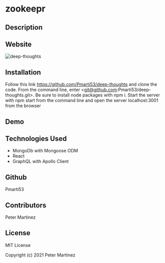 # zookeepr


## Description


## Website


![deep-thoughts](https://user-images.githubusercontent.com/77707292/136698321-e684594f-bbf0-442b-ab9e-6529981e8ec8.png)

## Installation
Follow this link https://github.com/Pmarti53/deep-thoughts and clone the code. From the command line, enter <git@github.com:Pmarti53/deep-thoughts.git>. Be sure to install node packages with npm i. Start the server with npm start from the command line and open the server localhost:3001 from the browser
## Demo




## Technologies Used
  * MongoDb with Mongoose ODM
  * React
  * GraphQL with Apollo Client
  
## Github
Pmarti53

## Contributors
Peter Martinez

## License
MIT License

Copyright (c) 2021 Peter Martinez
